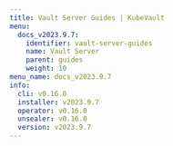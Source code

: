 ```yaml
---
title: Vault Server Guides | KubeVault
menu:
  docs_v2023.9.7:
    identifier: vault-server-guides
    name: Vault Server
    parent: guides
    weight: 10
menu_name: docs_v2023.9.7
info:
  cli: v0.16.0
  installer: v2023.9.7
  operator: v0.16.0
  unsealer: v0.16.0
  version: v2023.9.7
---
```


